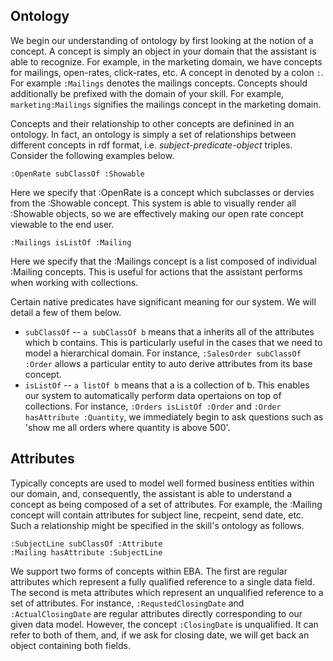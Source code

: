 ## Ontology

We begin our understanding of ontology by first looking at the notion of a concept. A concept is simply an object in your domain that the assistant is able to recognize. For example, in the marketing domain, we have concepts for mailings, open-rates, click-rates, etc. A concept in denoted by a colon `:`. For example `:Mailings` denotes the mailings concepts. Concepts should additionally be prefixed with the domain of your skill. For example, `marketing:Mailings` signifies the mailings concept in the marketing domain. 

Concepts and their relationship to other concepts are definined in an ontology. In fact, an ontology is simply a set of relationships between different concepts in rdf format, i.e. *subject-predicate-object* triples. Consider the following examples below. 

```
:OpenRate subClassOf :Showable
```

Here we specify that :OpenRate is a concept which subclasses or dervies from the :Showable concept. This system is able to visually render all :Showable objects, so we are effectively making our open rate concept viewable to the end user.


```
:Mailings isListOf :Mailing
```

Here we specify that the :Mailings concept is a list composed of individual :Mailing concepts. This is useful for actions that the assistant performs when working with collections.

Certain native predicates have significant meaning for our system. We will detail a few of them below.
- `subClassOf`  -- `a subClassOf b` means that a inherits all of the attributes which b contains. This is particularly useful in the cases that we need to model a hierarchical domain. For instance, `:SalesOrder subClassOf :Order` allows a particular entity to auto derive attributes from its base concept.
- `isListOf`    -- `a listOf b` means that a is a collection of b. This enables our system to automatically perform data opertaions on top of collections. For instance, `:Orders isListOf :Order` and `:Order hasAttribute :Quantity`, we immediately begin to ask questions such as 'show me all orders where quantity is above 500'. 


## Attributes

Typically concepts are used to model well formed business entities within our domain, and, consequently, the assistant is able to understand a concept as being composed of a set of attributes. For example, the :Mailing concept will contain attributes for subject line, recpeint, send date, etc. Such a relationship might be specified in the skill's ontology as follows.

```
:SubjectLine subClassOf :Attribute
:Mailing hasAttribute :SubjectLine
```

We support two forms of concepts within EBA. The first are regular attributes which represent a fully qualified reference to a single data field. The second is meta attributes which represent an unqualified reference to a set of attributes. For instance, `:RequstedClosingDate` and `:ActualClosingDate` are regular attributes directly corresponding to our given data model. However, the concept `:ClosingDate` is unqualified. It can refer to both of them, and, if we ask for closing date, we will get back an object containing both fields.
